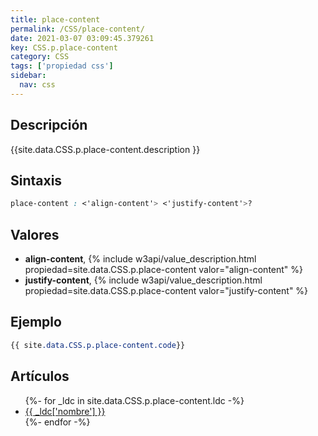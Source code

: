 ```yaml
---
title: place-content
permalink: /CSS/place-content/
date: 2021-03-07 03:09:45.379261
key: CSS.p.place-content
category: CSS
tags: ['propiedad css']
sidebar: 
  nav: css
---
```


## Descripción
{{site.data.CSS.p.place-content.description }}

## Sintaxis
~~~css
place-content : <'align-content'> <'justify-content'>?
~~~

## Valores
* **align-content**,  {% include w3api/value_description.html propiedad=site.data.CSS.p.place-content valor="align-content" %}
* **justify-content**,  {% include w3api/value_description.html propiedad=site.data.CSS.p.place-content valor="justify-content" %}

## Ejemplo
~~~css
{{ site.data.CSS.p.place-content.code}}
~~~

## Artículos
<ul>
{%- for _ldc in site.data.CSS.p.place-content.ldc -%}
   <li>
       <a href="{{_ldc['url'] }}">{{ _ldc['nombre'] }}</a>
   </li>
{%- endfor -%}
</ul>
